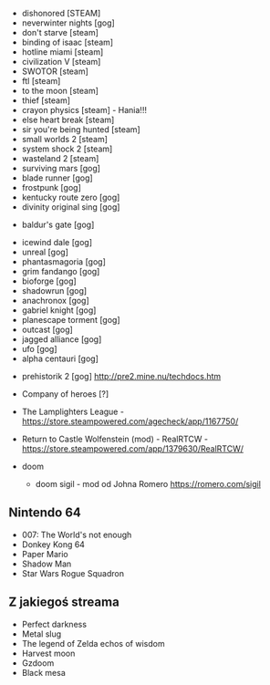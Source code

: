 - dishonored [STEAM]
- neverwinter nights [gog]
- don't starve [steam]
- binding of isaac [steam]
- hotline miami [steam]
- civilization V [steam]
- SWOTOR [steam]
- ftl [steam]
- to the moon [steam]
- thief [steam]
- crayon physics [steam] - Hania!!!
- else heart break [steam]
- sir you're being hunted [steam]
- small worlds 2 [steam]
- system shock 2 [steam]
- wasteland 2 [steam]
- surviving mars [gog]
- blade runner [gog]
- frostpunk [gog]
- kentucky route zero [gog]
- divinity original sing [gog]
+ baldur's gate [gog]
- icewind dale [gog]
- unreal [gog]
- phantasmagoria [gog]
- grim fandango [gog]
- bioforge [gog]
- shadowrun [gog]
- anachronox [gog]
- gabriel knight [gog]
- planescape torment [gog]
- outcast [gog]
- jagged alliance [gog]
- ufo [gog]
- alpha centauri [gog]
+ prehistorik 2 [gog] http://pre2.mine.nu/techdocs.htm
- Company of heroes [?]
- The Lamplighters League - https://store.steampowered.com/agecheck/app/1167750/
- Return to Castle Wolfenstein (mod) - RealRTCW - https://store.steampowered.com/app/1379630/RealRTCW/

- doom
  -  doom sigil - mod od Johna Romero  https://romero.com/sigil

## Nintendo 64
- 007: The World's not enough
- Donkey Kong 64
- Paper Mario
- Shadow Man
- Star Wars Rogue Squadron

## Z jakiegoś streama

- Perfect darkness
- Metal slug
- The legend of Zelda echos of wisdom
- Harvest moon
- Gzdoom
- Black mesa
